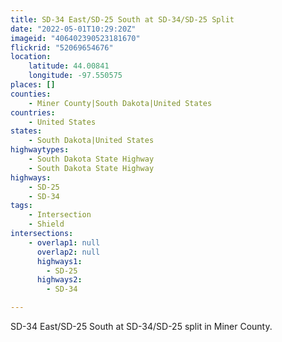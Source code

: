 ```yaml
---
title: SD-34 East/SD-25 South at SD-34/SD-25 Split
date: "2022-05-01T10:29:20Z"
imageid: "406402390523181670"
flickrid: "52069654676"
location:
    latitude: 44.00841
    longitude: -97.550575
places: []
counties:
    - Miner County|South Dakota|United States
countries:
    - United States
states:
    - South Dakota|United States
highwaytypes:
    - South Dakota State Highway
    - South Dakota State Highway
highways:
    - SD-25
    - SD-34
tags:
    - Intersection
    - Shield
intersections:
    - overlap1: null
      overlap2: null
      highways1:
        - SD-25
      highways2:
        - SD-34

---
```

SD-34 East/SD-25 South at SD-34/SD-25 split in Miner County.